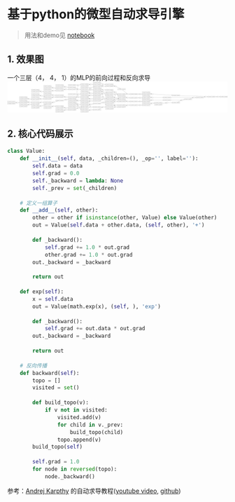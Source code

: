 # 基于python的微型自动求导引擎



> 用法和demo见 [notebook](./micro_grad.ipynb)

## 1. 效果图
一个三层（4， 4， 1）的MLP的前向过程和反向求导
![img](./assets/output.svg)

## 2. 核心代码展示
```python
class Value:
    def __init__(self, data, _children=(), _op='', label=''):
        self.data = data
        self.grad = 0.0
        self._backward = lambda: None
        self._prev = set(_children)

    # 定义一组算子
    def __add__(self, other):
        other = other if isinstance(other, Value) else Value(other)
        out = Value(self.data + other.data, (self, other), '+')

        def _backward():
            self.grad += 1.0 * out.grad
            other.grad += 1.0 * out.grad
        out._backward = _backward

        return out

    def exp(self):
        x = self.data
        out = Value(math.exp(x), (self, ), 'exp')

        def _backward():
            self.grad += out.data * out.grad
        out._backward = _backward

        return out

    # 反向传播
    def backward(self):
        topo = []
        visited = set()

        def build_topo(v):
            if v not in visited:
                visited.add(v)
                for child in v._prev:
                    build_topo(child)
                topo.append(v)
        build_topo(self)

        self.grad = 1.0
        for node in reversed(topo):
            node._backward()

```


参考：[Andrej Karpthy](https://karpathy.ai/) 的自动求导教程([youtube video](https://www.youtube.com/watch?v=VMj-3S1tku0), [github](https://github.com/karpathy/micrograd))
